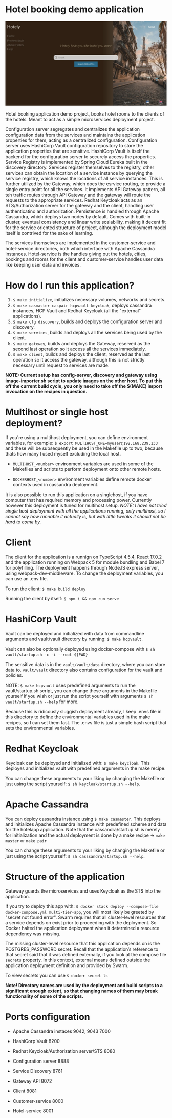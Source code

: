 # Hotel booking demo application

![Preview image of the client](./client/public/static/hotelapp_preview.webp)

Hotel booking application demo project, books hotel rooms to the clients of the hotels. Meant to act as a simple microservices deployment project. 

Configuration server segregates and centralizes the application configuration data from the services and maintains the application properties for them, acting as a centralized configuration. Configuration server uses HashiCorp Vault configuration repository to store the application properties that are sensitive. HashiCorp Vault is itself the backend for the configuration server to securely access the properties. Service Registry is implemented by Spring Cloud Eureka built in the discovery directory. Services register themselves to the registry, other services can obtain the location of a service instance by querying the service registry, which knows the locations of all service instances. This is further utilized by the Gateway, which does the esrvice routing, to provide a single entry point for all the services. It implements API Gateway pattern, all teh traffic routes through API Gateway and the gateway will route the requests to the appropriate services. Redhat Keycloak acts as an STS/Authorization server for the gateway and the client, handling user authenticatino and authorization. Persistence is handled through Apache Cassandra, which deploys two nodes by default. Comes with built-in cluster, eventual consistency and linear write scalability, making it decent fit for the service oriented structure of project, although the deployment model itself is contrived for the sake of learning.

The services themselves are implemented in the customer-service and hotel-service directories, both which interface with Apache Cassandra instances. Hotel-service is the handles giving out the hotels, cities, bookings and rooms for the client and customer-service handles user data like keeping user data and invoices.

# How do I run this application?

1. `$ make initialize`, initializes necessary volumes, networks and secrets.
2. `$ make casmaster caspair hcpvault keycloak`, deploys cassandra instances, HCP Vault and Redhat Keycloak (all the "external" applications).
3. `$ make cfg discovery`, builds and deploys the configuration server and discovery.
4. `$ make services`, builds and deploys all the services being used by the client.
5. `$ make gateway`, builds and deploys the Gateway, reserved as the second last operation so it access all the services immediately.
6. `$ make client`, builds and deploys the client, reserved as the last operation so it access the gateway, although this is not strictly necessary until request to services are made.

**NOTE: Current setup has config-server, discovery and gateway using image-importer.sh script to update images on the other host. To put this off the current build cycle, you only need to take off the $(MAKE) import invocation on the recipes in question.**

# Multihost or single host deployment?

If you're using a multihost deployment, you can define environment variables, for example: `$ export MULTIHOST_ONE=myuser@192.168.239.133` and these will be subsequently be used in the Makefile up to two, because thats how many I used myself excluding the local host.

* `MULTIHOST_<number>` environment variables are used in some of the Makefiles and scripts to perform deployment onto other remote hosts.

* `DOCKERHOST_<number>` environment variables define remote docker contexts used in cassandra deployment.

It is also possible to run this application on a singlehost, if you have computer that has required memory and processing power. Currently however this deployment is tuned for multihost setup.
*NOTE: I have not tried single host deployment with all the applications running, only multihost, so I cannot say how runnable it actually is, but with little tweaks it should not be hard to come by.*

# Client

The client for the application is a runnign on TypeScript 4.5.4, React 17.0.2 and the application running on Webpack 5 for module bundling and Babel 7 for polyfilling. The deployment happens through NodeJS express server, using webpack-dev-middleware. To change the deployment variables, you can use an .env file.

To run the client: `$ make build deploy`

Running the client by itself: `$ npm i && npm run serve`

# HashiCorp Vault

Vault can be deployed and initialized with data from commandline arguments and vault/vault directory by running: `$ make hcpvault`.

Vault can also be optionally deployed using docker-compose with `$ sh vault/startup.sh -c -i --root ${PWD}`

The sensitive data is in the `vault/vault/data` directory, where you can store data to. `vault/vault` directory also contains configuration for the vault and policies.

NOTE: `$ make hcpvault` uses predefined arguments to run the vault/startup.sh script, you can change these arguments in the Makefile yourself if you wish or just run the script yourself with arguments `$ sh vault/startup.sh --help` for more.

Because this is ridicously sluggish deployment already, I keep .envs file in this directory to define the environmental variables used in the make recipes, so I can set them fast. The .envs file is just a simple bash script that sets the environmental variables.

# Redhat Keycloak

Keycloak can be deployed and initialized with: `$ make keycloak`. 
This deployes and initializes vault with predefined arguments in the make recipe.

You can change these arguments to your liking by changing the Makefile or just using the script yourself: `$ sh keycloak/startup.sh --help`.

# Apache Cassandra

You can deploy cassandra instance using `$ make casmaster`.
This deploys and initializes Apache Cassandra instance with predefined scheme and data for the hotelapp application. Note that the cassandra/startup.sh is merely for initialization and the actual deployment is done by a make recipe -> `make master` or `make pair`

You can change these arguments to your liking by changing the Makefile or just using the script yourself: `$ sh casssandra/startup.sh --help`.

# Structure of the application

Gateway guards the microservices and uses Keycloak as the STS into the application.

If you try to deploy this app with: `$ docker stack deploy --compose-file docker-compose.yml multi-tier-app`, you will most likely be greeted by "secret not found error". Swarm requires that all cluster-level resources that a service depends on exist prior to proceeding with the deployment. So Docker halted the application deployment when it determined a resource dependency was missing.

The missing cluster-level resource that this application depends on is the POSTGRES\_PASSWORD secret. Recall that the application’s reference to that secret said that it was defined externally, if you look at the compose file `secrets` property. In this context, external means defined outside the application deployment definition and provided by Swarm.

To view secrets you can use `$ docker secret ls`

**Note! Directory names are used by the deployment and build scripts to a significant enough extent, so that changing names of them may break functionality of some of the scripts.**

# Ports configuration

* Apache Cassandra instaces 9042, 9043 7000
* HashiCorp Vault 8200
* Redhat Keycloak/Authorization server/STS 8080

* Configuration server 8888
* Service Discovery 8761
* Gateway API 8072

* Client 8081
* Customer-service 8000
* Hotel-service 8001
